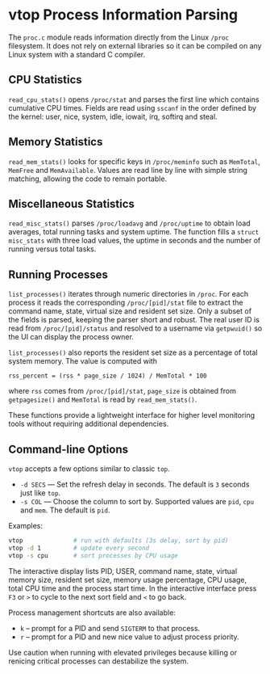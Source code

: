 # vtop Process Information Parsing

The `proc.c` module reads information directly from the Linux `/proc`
filesystem. It does not rely on external libraries so it can be
compiled on any Linux system with a standard C compiler.

## CPU Statistics
`read_cpu_stats()` opens `/proc/stat` and parses the first line which
contains cumulative CPU times. Fields are read using `sscanf` in the
order defined by the kernel: user, nice, system, idle, iowait, irq,
softirq and steal.

## Memory Statistics
`read_mem_stats()` looks for specific keys in `/proc/meminfo` such as
`MemTotal`, `MemFree` and `MemAvailable`. Values are read line by line
with simple string matching, allowing the code to remain portable.

## Miscellaneous Statistics
`read_misc_stats()` parses `/proc/loadavg` and `/proc/uptime` to obtain
load averages, total running tasks and system uptime. The function fills
a `struct misc_stats` with three load values, the uptime in seconds and
the number of running versus total tasks.

## Running Processes
`list_processes()` iterates through numeric directories in `/proc`.
For each process it reads the corresponding `/proc/[pid]/stat` file to
extract the command name, state, virtual size and resident set size.
Only a subset of the fields is parsed, keeping the parser short and
robust. The real user ID is read from `/proc/[pid]/status` and
resolved to a username via `getpwuid()` so the UI can display the
process owner.

`list_processes()` also reports the resident set size as a percentage of
total system memory. The value is computed with

```
rss_percent = (rss * page_size / 1024) / MemTotal * 100
```

where `rss` comes from `/proc/[pid]/stat`, `page_size` is obtained from
`getpagesize()` and `MemTotal` is read by `read_mem_stats()`.

These functions provide a lightweight interface for higher level
monitoring tools without requiring additional dependencies.

## Command-line Options

`vtop` accepts a few options similar to classic `top`.

- `-d SECS` &mdash; Set the refresh delay in seconds. The default is
  `3` seconds just like `top`.
- `-s COL` &mdash; Choose the column to sort by. Supported values are
  `pid`, `cpu` and `mem`. The default is `pid`.

Examples:

```sh
vtop              # run with defaults (3s delay, sort by pid)
vtop -d 1         # update every second
vtop -s cpu       # sort processes by CPU usage
```

The interactive display lists PID, USER, command name, state, virtual
memory size, resident set size, memory usage percentage, CPU usage,
total CPU time and the process start time.
In the interactive interface press `F3` or `>` to cycle to the next sort
field and `<` to go back.

Process management shortcuts are also available:

- `k` &ndash; prompt for a PID and send `SIGTERM` to that process.
- `r` &ndash; prompt for a PID and new nice value to adjust process priority.

Use caution when running with elevated privileges because killing or
renicing critical processes can destabilize the system.
